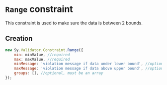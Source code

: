 # `Range` constraint

This constraint is used to make sure the data is between 2 bounds.

## Creation

```js
new Sy.Validator.Constraint.Range({
    min: minValue, //required
    max: maxValue, //required
    minMessage: 'violation message if data under lower bound', //optional
    maxMessage: 'violation message if data above upper bound', //optional
    groups: [], //optional, must be an array
});
```